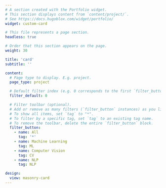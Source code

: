 ```yaml
---
# A section created with the Portfolio widget.
# This section displays content from `content/project/`.
# See https://docs.hugoblox.com/widget/portfolio/
widget: custom-card

# This file represents a page section.
headless: true

# Order that this section appears on the page.
weight: 30

title: 'card'
subtitle: ''

content:
  # Page type to display. E.g. project.
  page_type: project

  # Default filter index (e.g. 0 corresponds to the first `filter_button` instance below).
  filter_default: 0

  # Filter toolbar (optional).
  # Add or remove as many filters (`filter_button` instances) as you like.
  # To show all items, set `tag` to "*".
  # To filter by a specific tag, set `tag` to an existing tag name.
  # To remove the toolbar, delete the entire `filter_button` block.
  filter_button:
    - name: All
      tag: '*'
    - name: Machine Learning
      tag: ML
    - name: Computer Vision
      tag: CV
    - name: NLP
      tag: NLP

design:
  view: masonry-card
---
```

